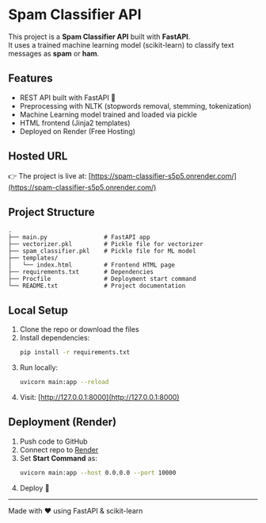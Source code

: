 # Spam Classifier API

This project is a **Spam Classifier API** built with **FastAPI**.  
It uses a trained machine learning model (scikit-learn) to classify text messages as **spam** or **ham**.

## Features
- REST API built with FastAPI 🚀
- Preprocessing with NLTK (stopwords removal, stemming, tokenization)
- Machine Learning model trained and loaded via pickle
- HTML frontend (Jinja2 templates)
- Deployed on Render (Free Hosting)

## Hosted URL
👉 The project is live at: [https://spam-classifier-s5p5.onrender.com/](https://spam-classifier-s5p5.onrender.com/)

## Project Structure
```
.
├── main.py                # FastAPI app
├── vectorizer.pkl         # Pickle file for vectorizer
├── spam_classifier.pkl    # Pickle file for ML model
├── templates/
│   └── index.html         # Frontend HTML page
├── requirements.txt       # Dependencies
├── Procfile               # Deployment start command
└── README.txt             # Project documentation
```

## Local Setup
1. Clone the repo or download the files
2. Install dependencies:
   ```bash
   pip install -r requirements.txt
   ```
3. Run locally:
   ```bash
   uvicorn main:app --reload
   ```
4. Visit: [http://127.0.0.1:8000](http://127.0.0.1:8000)

## Deployment (Render)
1. Push code to GitHub
2. Connect repo to [Render](https://render.com/)
3. Set **Start Command** as:
   ```bash
   uvicorn main:app --host 0.0.0.0 --port 10000
   ```
4. Deploy 🚀

---
Made with ❤️ using FastAPI & scikit-learn
